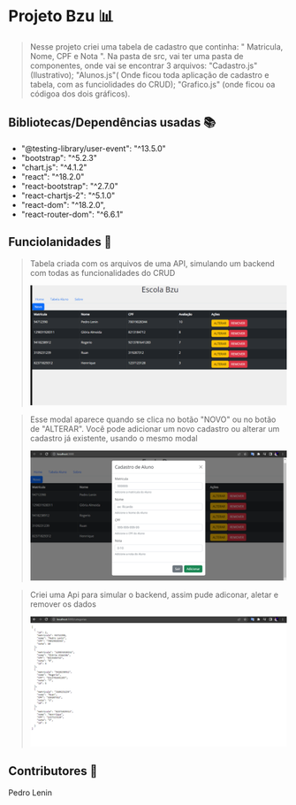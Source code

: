 <h1>Projeto Bzu 📊</h1>

><p>Nesse projeto criei uma tabela de cadastro que continha: " Matricula, Nome, CPF e Nota ". Na pasta de src, vai ter uma pasta de componentes, onde vai se encontrar 3 arquivos: "Cadastro.js"(Ilustrativo); "Alunos.js"( Onde ficou toda aplicação de cadastro e tabela, com as funciolidades do CRUD); "Grafico.js" (onde ficou oa códigoa dos dois gráficos).</p>

<h2>Bibliotecas/Dependências usadas 📚</h2>

<ul>
  <li>"@testing-library/user-event": "^13.5.0"</li>
  <li>"bootstrap": "^5.2.3"</li>
  <li>"chart.js": "^4.1.2"</li>
  <li>"react": "^18.2.0"</li>
  <li>"react-bootstrap": "^2.7.0"</li>
  <li>"react-chartjs-2": "^5.1.0"</li>
  <li>"react-dom": "^18.2.0",</li>
  <li>"react-router-dom": "^6.6.1"</li>
</ul>

<h2>Funciolanidades 🦾</h2>

><p>Tabela criada com os arquivos de uma API, simulando um backend com todas as funcionalidades do CRUD</p>
><img src="https://github.com/Lenin0/Alunobzu/blob/main/TabelaDelet.gif">

><p>Esse modal aparece quando se clica no botão "NOVO" ou no botão de "ALTERAR". Você pode adicionar um novo cadastro ou alterar um cadastro já existente, usando o mesmo modal</p>
><img src="https://github.com/Lenin0/Alunobzu/blob/main/tabela2.png">

><p>Criei uma Api para simular o backend, assim pude adiconar, aletar e remover os dados</p>
><img src="https://github.com/Lenin0/Alunobzu/blob/main/API.png">


<h2>Contributores 🤵</h2>

<p>Pedro Lenin</p>


